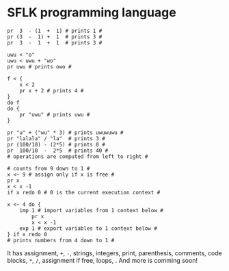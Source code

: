 
# SFLK programming language

```sflk
pr  3  - (1  +  1) # prints 1 #
pr (3  -  1) +  1  # prints 3 #
pr  3  -  1  +  1  # prints 3 #
```

```sflk
uwu < "o"
uwu < uwu + "wo"
pr uwu # prints owo #
```

```sflk
f < {
    x < 2
    pr x + 2 # prints 4 #
}
do f
do {
    pr "uwu" # prints uwu #
}
```

```sflk
pr "u" + ("wu" * 3) # prints uwuwuwu #
pr "lalala" / "la"  # prints 3 #
pr (100/10) - (2*5) # prints 0 #
pr  100/10  -  2*5  # prints 40 #
# operations are computed from left to right #
```

```sflk
# counts from 9 down to 1 #
x <~ 9 # assign only if x is free #
pr x
x < x -1
if x redo 0 # 0 is the current execution context #
```

```sflk
x <~ 4 do {
    imp 1 # import variables from 1 context below #
        pr x
        x < x -1
    exp 1 # export variables to 1 context below #
} if x redo 0
# prints numbers from 4 down to 1 #
```

It has
assignment, `+`, `-`, strings, integers, print, parenthesis, comments,
code blocks, `*`, `/`, assignment if free, loops, .
And more is comming soon!
